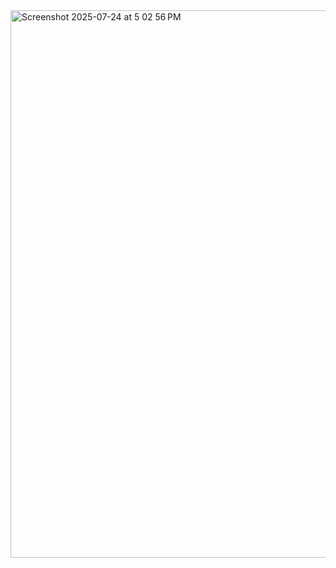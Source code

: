 <img width="1466" height="876" alt="Screenshot 2025-07-24 at 5 02 56 PM" src="https://github.com/user-attachments/assets/f9e653c1-6844-4ee5-9251-c9bcd28b6234" />
